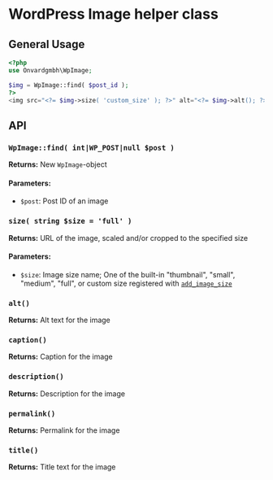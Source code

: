 # WordPress Image helper class

## General Usage
```php
<?php
use Onvardgmbh\WpImage;

$img = WpImage::find( $post_id );
?>
<img src="<?= $img->size( 'custom_size' ); ?>" alt="<?= $img->alt(); ?>">
```

## API
### `WpImage::find( int|WP_POST|null $post )`
**Returns:** New `WpImage`-object

#### Parameters:
- `$post`: Post ID of an image

### `size( string $size = 'full' )`
**Returns:** URL of the image, scaled and/or cropped to the specified size

#### Parameters:
- `$size`: Image size name; One of the built-in "thumbnail", "small", "medium",
  "full", or custom size registered with [`add_image_size`][1]

### `alt()`
**Returns:** Alt text for the image

### `caption()`
**Returns:** Caption for the image

### `description()`
**Returns:** Description for the image

### `permalink()`
**Returns:** Permalink for the image

### `title()`
**Returns:** Title text for the image


[1]: https://developer.wordpress.org/reference/functions/add_image_size/
